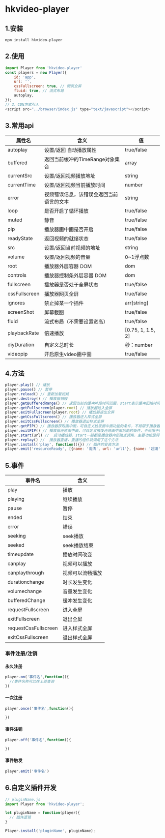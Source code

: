 # hkvideo-player
## 1.安装
```
npm install hkvideo-player
```
## 2.使用
```javascript { .theme-peacock } 
import Player from 'hkvideo-player'
const players = new Player({
    id: 'app',
    url: '',
    cssFullscreen: true, // 网页全屏
    fluid: true, // 流式布局
    autoplay,
});
// 2、CDN方式引入
<script src="../browser/index.js" type="text/javascript"></script>
```
## 3.常用api
| 属性名 | 含义 | 值 |
|---|---|---|
| autoplay | 设置/返回 自动播放属性 |  true/false |
| buffered | 返回当前缓冲的TimeRange对象集合 | array |
| currentSrc | 设置/返回视频播放地址 | string |
| currentTime | 设置/返回视频当前播放时间 | number |
| error | 视频错误信息，该错误会返回当前语言的文本 | string |
| loop | 是否开启了循环播放 | true/false |
| muted | 静音 | true/false |
| pip | 播放器画中画是否开启 | true/false |
| readyState | 返回视频的就绪状态 | true/false |
| src | 设置/返回当前视频的地址 | string |
| volume | 设置/返回视频的音量 | 0~1浮点数 |
| root | 播放器外层容器 DOM | dom |
| controls | 播放器控制条外层容器 DOM | dom |
| fullscreen | 播放器是否处于全屏状态 | true/false |
| cssFullscreen | 播放器网页全屏 | true/false |
| ignores | 禁止掉某一个插件 | arr[string] |
| screenShot | 屏幕截图 | true/false |
| fluid | 流式布局（不需要设置宽高）| true/false |
| playbackRate | 倍速播放 | [0.75, 1, 1.5, 2] |
| diyDuration | 自定义总时长 | 秒：number |
| videopip | 开启原生video画中画 | true/false |

## 4.方法
```javascript { .theme-peacock }
player.play() // 播放
player.pause() // 暂停
player.reload() // 重新加载视频
player.destroy() // 播放器销毁
player.getBufferedRange() // 返回当前的缓冲片段时间范围，start表示缓冲起始时间，end表示缓存截止时间
player.getFullscreen(player.root) // 播放器进入全屏
player.exitFullscreen(player.root) // 播放器退出全屏
player.getCssFullscreen() // 播放器进入样式全屏
player.exitCssFullscreen() // 播放器退出样式全屏
player.getPIP() // 播放器获取画中画，可自定义触发画中画功能的条件，不局限于播放器控件中使用
player.exitPIP() // 播放器还原画中画，可自定义触发还原画中画功能的条件，不局限于播放器控件中使用
player.start(url) //  启动播放器，start一般都是播放器内部隐式调用，主要功能是将video添加到DOM
player.replay() //  播放器重播，重播的组件就调用了这个方法
Player.install('play', function(){}) // 插件的安装方法
player.emit('resourceReady', [{name: '高清', url: 'url1'}, {name: '超清', url: 'url2'}]); // 清晰读切换
```
## 5.事件
|事件名 | 含义 | 
|---|---|
| play | 播放 | 
| playing | 继续播放 | 
| pause | 暂停 | 
| ended | 结束 | 
| error | 错误 | 
| seeking | seek播放 | 
| seeked | seek播放结束 | 
| timeupdate | 播放时间改变 | 
| canplay | 视频可以播放 | 
| canplaythrough | 视频可以流畅播放 | 
| durationchange | 时长发生变化 | 
| volumechange | 音量发生变化 | 
| bufferedChange | 缓冲发生变化 | 
| requestFullscreen | 进入全屏 | 
| exitFullscreen | 退出全屏 | 
| requestCssFullscreen | 进入样式全屏 | 
| exitCssFullscreen | 退出样式全屏 | 
### 事件注册/注销
#### 永久注册
```javascript { .theme-peacock }
player.on('事件名',function(){
  //事件名称可以在上述查询
})
```
#### 一次注册
```javascript { .theme-peacock }
player.once('事件名',function(){

})
```
#### 事件注销
```javascript { .theme-peacock }
player.off('事件名',function(){

})
```
#### 事件触发
```javascript { .theme-peacock }
player.emit('事件名')
```




## 6.自定义插件开发
```javascript { .theme-dark }
// pluginName.js
import Player from 'hkvideo-player';

let pluginName = function(player){
  // 插件逻辑
}

Player.install('pluginName', pluginName);
```
